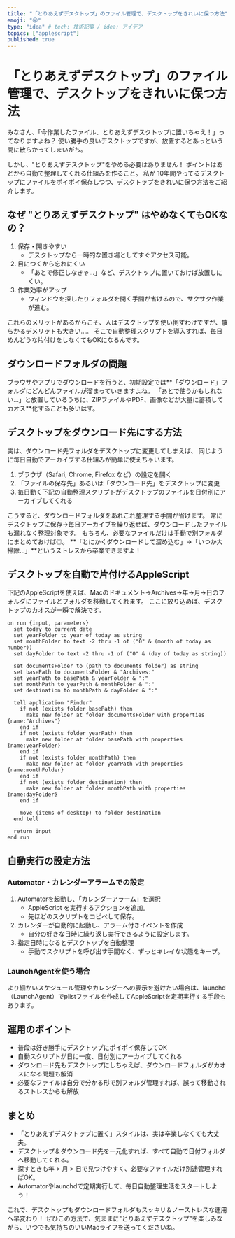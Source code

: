 ```yaml
---
title: "「とりあえずデスクトップ」のファイル管理で、デスクトップをきれいに保つ方法"
emoji: "😜"
type: "idea" # tech: 技術記事 / idea: アイデア
topics: ["applescript"]
published: true
---
```

# 「とりあえずデスクトップ」のファイル管理で、デスクトップをきれいに保つ方法

みなさん、「今作業したファイル、とりあえずデスクトップに置いちゃえ！」ってなりますよね？
使い勝手の良いデスクトップですが、放置するとあっという間に散らかってしまいがち。

しかし、"とりあえずデスクトップ"をやめる必要はありません！
ポイントはあとから自動で整理してくれる仕組みを作ること。
私が 10年間やってるデスクトップにファイルをポイポイ保存しつつ、デスクトップをきれいに保つ方法をご紹介します。

## なぜ "とりあえずデスクトップ" はやめなくてもOKなの？

1. 保存・開きやすい
   - デスクトップなら一時的な置き場としてすぐアクセス可能。
2. 目につくから忘れにくい
   - 「あとで修正しなきゃ…」など、デスクトップに置いておけば放置しにくい。
3. 作業効率がアップ
   - ウィンドウを探したりフォルダを開く手間が省けるので、サクサク作業が進む。

これらのメリットがあるからこそ、人はデスクトップを使い倒すわけですが、散らかるデメリットも大きい…。
そこで自動整理スクリプトを導入すれば、毎日めんどうな片付けをしなくてもOKになるんです。

## ダウンロードフォルダの問題

ブラウザやアプリでダウンロードを行うと、初期設定では**「ダウンロード」フォルダにどんどんファイルが溜まっていきますよね。
「あとで使うかもしれない…」と放置しているうちに、ZIPファイルやPDF、画像などが大量に蓄積してカオス**化することも多いはず。

## デスクトップをダウンロード先にする方法

実は、ダウンロード先フォルダをデスクトップに変更してしまえば、
同じように毎日自動でアーカイブする仕組みが簡単に使えちゃいます。

1. ブラウザ（Safari, Chrome, Firefox など）の設定を開く
2. 「ファイルの保存先」あるいは「ダウンロード先」をデスクトップに変更
3. 毎日動く下記の自動整理スクリプトがデスクトップのファイルを日付別にアーカイブしてくれる

こうすると、ダウンロードフォルダをあれこれ整理する手間が省けます。
常にデスクトップに保存→毎日アーカイブを繰り返せば、ダウンロードしたファイルも漏れなく整理対象です。
もちろん、必要なファイルだけは手動で別フォルダにまとめておけば◎。
**「とにかくダウンロードして溜め込む」→「いつか大掃除…」**というストレスから卒業できますよ！

## デスクトップを自動で片付けるAppleScript

下記のAppleScriptを使えば、Macのドキュメント→Archives→年→月→日のフォルダにファイルとフォルダを移動してくれます。
ここに放り込めば、デスクトップのカオスが一瞬で解決です。

```applescript
on run {input, parameters}
  set today to current date
  set yearFolder to year of today as string
  set monthFolder to text -2 thru -1 of ("0" & (month of today as number))
  set dayFolder to text -2 thru -1 of ("0" & (day of today as string))

  set documentsFolder to (path to documents folder) as string
  set basePath to documentsFolder & "Archives:"
  set yearPath to basePath & yearFolder & ":"
  set monthPath to yearPath & monthFolder & ":"
  set destination to monthPath & dayFolder & ":"

  tell application "Finder"
    if not (exists folder basePath) then
      make new folder at folder documentsFolder with properties {name:"Archives"}
    end if
    if not (exists folder yearPath) then
      make new folder at folder basePath with properties {name:yearFolder}
    end if
    if not (exists folder monthPath) then
      make new folder at folder yearPath with properties {name:monthFolder}
    end if
    if not (exists folder destination) then
      make new folder at folder monthPath with properties {name:dayFolder}
    end if

    move (items of desktop) to folder destination
  end tell

  return input
end run
```

## 自動実行の設定方法

### Automator・カレンダーアラームでの設定
1. Automatorを起動し、「カレンダーアラーム」を選択
   - AppleScript を実行するアクションを追加。
   - 先ほどのスクリプトをコピペして保存。
2. カレンダーが自動的に起動し、アラーム付きイベントを作成
   - 自分の好きな日時に繰り返し実行できるように設定します。
3. 指定日時になるとデスクトップを自動整理
   - 手動でスクリプトを呼び出す手間なく、ずっとキレイな状態をキープ。

### LaunchAgentを使う場合
より細かいスケジュール管理やカレンダーへの表示を避けたい場合は、launchd（LaunchAgent）でplistファイルを作成してAppleScriptを定期実行する手段もあります。

## 運用のポイント
- 普段は好き勝手にデスクトップにポイポイ保存してOK
- 自動スクリプトが日に一度、日付別にアーカイブしてくれる
- ダウンロード先もデスクトップにしちゃえば、ダウンロードフォルダがカオスになる問題も解消
- 必要なファイルは自分で分かる形で別フォルダ管理すれば、誤って移動されるストレスからも解放

## まとめ
- 「とりあえずデスクトップに置く」スタイルは、実は卒業しなくても大丈夫。
- デスクトップ＆ダウンロード先を一元化すれば、すべて自動で日付フォルダへ移動してくれる。
- 探すときも年 > 月 > 日で見つけやすく、必要なファイルだけ別途管理すればOK。
- Automatorやlaunchdで定期実行して、毎日自動整理生活をスタートしよう！

これで、デスクトップもダウンロードフォルダもスッキリ＆ノーストレスな運用へ早変わり！
ぜひこの方法で、気ままに"とりあえずデスクトップ"を楽しみながら、いつでも気持ちのいいMacライフを送ってくださいね。
